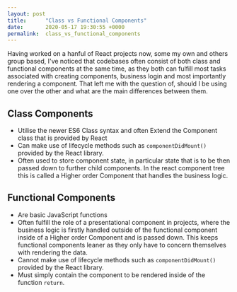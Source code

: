 ```yaml
---
layout: post
title:      "Class vs Functional Components"
date:       2020-05-17 19:30:55 +0000
permalink:  class_vs_functional_components
---
```



Having worked on a hanful of React projects now, some my own and others group based, I've noticed that codebases often consist of both class and functional components at the same time, as they both can fulfill most tasks associated with creating components, business login and most importantly rendering a component. That left me with the question of, should I be using one over the other and what are the main differences between them.

## Class Components
* Utilise the newer ES6 Class syntax and often Extend the Component class that is provided by React
* Can make use of lifecycle methods such as `componentDidMount()` provided by the React library.
* Often used to store component state, in particular state that is to be then passed down to further child components. In the react component tree this is called a Higher order Component that handles the business logic.

## Functional Components
* Are basic JavaScript functions
* Often fulfill the role of a presentational component in projects, where the business logic is firstly handled outside of the functional component inside of a Higher order Component and is passed down. This keeps functional components leaner as they only have to concern themselves with rendering the data.
* Cannot make use of lifecycle methods such as `componentDidMount()` provided by the React library.
* Must simply contain the component to be rendered inside of the function `return`.


